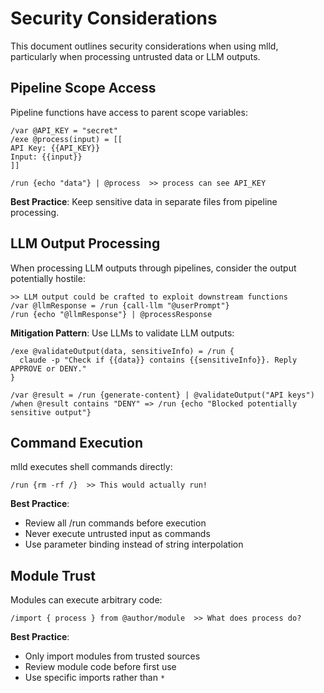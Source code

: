 # Security Considerations

This document outlines security considerations when using mlld, particularly when processing untrusted data or LLM outputs.

## Pipeline Scope Access

Pipeline functions have access to parent scope variables:

```mlld
/var @API_KEY = "secret"
/exe @process(input) = [[
API Key: {{API_KEY}}
Input: {{input}}
]]

/run {echo "data"} | @process  >> process can see API_KEY
```

**Best Practice**: Keep sensitive data in separate files from pipeline processing.

## LLM Output Processing

When processing LLM outputs through pipelines, consider the output potentially hostile:

```mlld
>> LLM output could be crafted to exploit downstream functions
/var @llmResponse = /run {call-llm "@userPrompt"}
/run {echo "@llmResponse"} | @processResponse
```

**Mitigation Pattern**: Use LLMs to validate LLM outputs:

```mlld
/exe @validateOutput(data, sensitiveInfo) = /run {
  claude -p "Check if {{data}} contains {{sensitiveInfo}}. Reply APPROVE or DENY."
}

/var @result = /run {generate-content} | @validateOutput("API keys")
/when @result contains "DENY" => /run {echo "Blocked potentially sensitive output"}
```

## Command Execution

mlld executes shell commands directly:

```mlld
/run {rm -rf /}  >> This would actually run!
```

**Best Practice**: 
- Review all /run commands before execution
- Never execute untrusted input as commands
- Use parameter binding instead of string interpolation

## Module Trust

Modules can execute arbitrary code:

```mlld
/import { process } from @author/module  >> What does process do?
```

**Best Practice**:
- Only import modules from trusted sources
- Review module code before first use
- Use specific imports rather than `*`